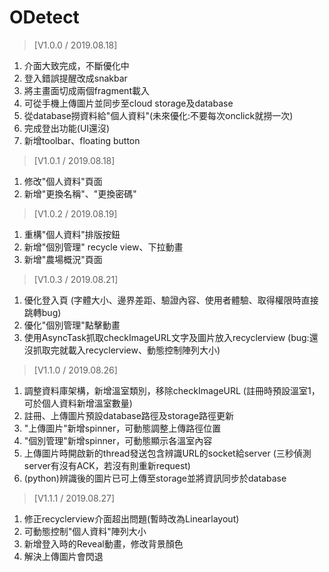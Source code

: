 # ODetect

> [V1.0.0 / 2019.08.18]
1. 介面大致完成，不斷優化中
2. 登入錯誤提醒改成snakbar
3. 將主畫面切成兩個fragment載入
4. 可從手機上傳圖片並同步至cloud storage及database
5. 從database撈資料給"個人資料"(未來優化:不要每次onclick就撈一次)
6. 完成登出功能(UI還沒)
7. 新增toolbar、floating button


> [V1.0.1 / 2019.08.18]
1. 修改"個人資料"頁面
2. 新增"更換名稱"、"更換密碼"


> [V1.0.2 / 2019.08.19]
1. 重構"個人資料"排版按鈕
2. 新增"個別管理" recycle view、下拉動畫
3. 新增"農場概況"頁面

> [V1.0.3 / 2019.08.21]
1. 優化登入頁
   (字體大小、邊界差距、驗證內容、使用者體驗、取得權限時直接跳轉bug)
2. 優化"個別管理"點擊動畫
3. 使用AsyncTask抓取checkImageURL文字及圖片放入recyclerview
   (bug:還沒抓取完就載入recyclerview、動態控制陣列大小)

> [V1.1.0 / 2019.08.26]
1. 調整資料庫架構，新增溫室類別，移除checkImageURL
   (註冊時預設溫室1，可於個人資料新增溫室數量)
2. 註冊、上傳圖片預設database路徑及storage路徑更新
3. "上傳圖片"新增spinner，可動態調整上傳路徑位置
4. "個別管理"新增spinner，可動態顯示各溫室內容
5. 上傳圖片時開啟新的thread發送包含辨識URL的socket給server
   (三秒偵測server有沒有ACK，若沒有則重新request)
6. (python)辨識後的圖片已可上傳至storage並將資訊同步於database

> [V1.1.1 / 2019.08.27]
1. 修正recyclerview介面超出問題(暫時改為Linearlayout)
2. 可動態控制"個人資料"陣列大小
3. 新增登入時的Reveal動畫，修改背景顏色
4. 解決上傳圖片會閃退

